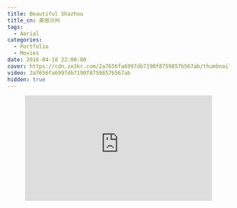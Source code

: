 ```yaml
---
title: Beautiful Shazhou
title_cn: 美丽沙州
tags:
  - Aerial
categories:
  - Portfolio
  - Movies
date: 2016-04-18 22:00:00
cover: https://cdn.ze3kr.com/2a7656fa6997db7190f8759857b567ab/thumbnails/thumbnail.jpg?time=2m56s
video: 2a7656fa6997db7190f8759857b567ab
hidden: true
---
```


<figure>
  <div style="position: relative; padding-top: 56.25%;"><iframe src="https://iframe.videodelivery.net/2a7656fa6997db7190f8759857b567ab?poster=https%3A%2F%2Fvideodelivery.net%2F2a7656fa6997db7190f8759857b567ab%2Fthumbnails%2Fthumbnail.jpg%3Ftime%3D2m56s%26height%3D600" style="border: none; position: absolute; top: 0; left: 0; height: 100%; width: 100%;" allow="accelerometer; gyroscope; autoplay; encrypted-media; picture-in-picture;" allowfullscreen="true"></iframe></div>
</figure>
